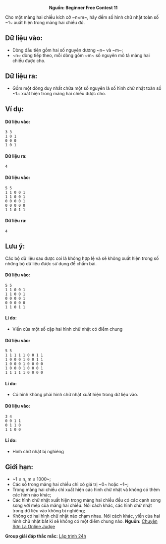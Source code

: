 **<center>Nguồn: Beginner Free Contest 11</center>**

Cho một mảng hai chiều kích cỡ ~n×m~, hãy đếm số hình chữ nhật toàn số ~1~ xuất hiện trong mảng hai chiều đó.

## Dữ liệu vào:
- Dòng đầu tiên gồm hai số nguyên dương ~n~ và ~m~;
- ~n~ dòng tiếp theo, mỗi dòng gồm ~m~ số nguyên mô tả mảng hai chiều được cho.

## Dữ liệu ra:
- Gồm một dòng duy nhất chứa một số nguyên là số hình chữ nhật toàn số ~1~ xuất hiện trong mảng hai chiều được cho.

## Ví dụ:
#### Dữ liệu vào:
```
3 3
1 0 1
0 0 0
1 0 1
```

#### Dữ liệu ra:
```
4
```

#### Dữ liệu vào:
```
5 5
1 1 0 0 1
1 1 0 0 1
0 0 0 0 1
0 0 0 0 0
1 1 0 1 1
```

#### Dữ liệu ra:
```
4
```

## Lưu ý:
Các bộ dữ liệu sau được coi là không hợp lệ và sẽ không xuất hiện trong số những bộ dữ liệu được sử dụng để chấm bài.

#### Dữ liệu vào:
```
5 5
1 1 0 0 1
1 1 0 0 1
0 0 0 0 1
0 0 0 0 0
1 1 0 1 1
```

#### Lí do:
- Viền của một số cặp hai hình chữ nhật có điểm chung

#### Dữ liệu vào:
```
5 5
1 1 1 1 1 0 0 1 1
1 0 0 0 1 0 0 1 1
1 0 0 0 1 0 0 0 0
1 0 0 0 1 0 0 0 1
1 1 1 1 1 0 0 0 0
```

#### Lí do:
- Có hình không phải hình chữ nhật xuất hiện trong dữ liệu vào.

#### Dữ liệu vào:
```
3 4
0 0 1 1
0 1 1 0
1 1 0 0
```

#### Lí do:
- Hình chữ nhật bị nghiêng

## Giới hạn:
- ~1 ≤ n, m ≤ 1000~;
- Các số trong mảng hai chiều chỉ có giá trị ~0~ hoặc ~1~;
- Trong mảng hai chiều chỉ xuất hiện các hình chữ nhật và không có thêm các hình nào khác;
- Các hình chữ nhật xuất hiện trong mảng hai chiều đều có các cạnh song song với mép của mảng hai chiều. Nói cách khác, các hình chữ nhật trong dữ liệu vào không bị nghiêng;
- Không có hai hình chữ nhật nào chạm nhau. Nói cách khác, viền của hai hình chữ nhật bất kì sẽ không có một điểm chung nào.
**Nguồn:** [Chuyên Sơn La Online Judge](http://csloj.ddns.net/)

**Group giải đáp thắc mắc:** [Lập trình 24h](https://www.facebook.com/groups/1386904321519984)